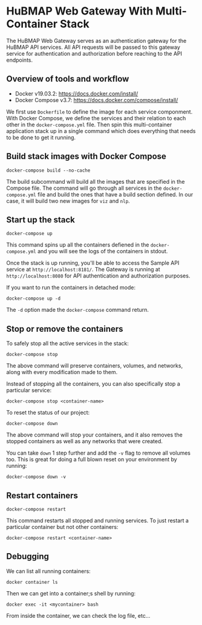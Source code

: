 # HuBMAP Web Gateway With Multi-Container Stack

The HuBMAP Web Gateway serves as an authentication gateway for the HuBMAP API services. All API requests will be passed to this gateway service for authentication and authorization before reaching to the API endpoints. 

## Overview of tools and workflow

- Docker v19.03.2: https://docs.docker.com/install/
- Docker Compose v3.7: https://docs.docker.com/compose/install/

We first use `Dockerfile` to define the image for each service componment. With Docker Compose, we define the services and their relation to each other in the `docker-compose.yml` file. Then spin this multi-container application stack up in a single command which does everything that needs to be done to get it running. 


## Build stack images with Docker Compose

````
docker-compose build --no-cache
````

The build subcommand will build all the images that are specified in the Compose file. The command will go through all services in the `docker-compose.yml` file and build the ones that have a build section defined. In our case, it will build two new images for `viz` and `nlp`.


## Start up the stack

````
docker-compose up
````

This command spins up all the containers defiened in the `docker-compose.yml` and you will see the logs of the containers in stdout.

Once the stack is up running, you'll be able to access the Sample API service at `http://localhost:8181/`. The Gateway is running at `http://localhost:8080` for API authentication and authorization purposes. 

If you want to run the containers in detached mode:

````
docker-compose up -d
````

The `-d` option made the `docker-compose` command return.

## Stop or remove the containers

To safely stop all the active services in the stack:

````
docker-compose stop
````
The above command will preserve containers, volumes, and networks, along with every modification made to them.

Instead of stopping all the containers, you can also specifically stop a particular service:

````
docker-compose stop <container-name>
````

To reset the status of our project:

````
docker-compose down
````

The above command will stop your containers, and it also removes the stopped containers as well as any networks that were created.

You can take `down` 1 step further and add the `-v` flag to remove all volumes too. This is great for doing a full blown reset on your environment by running:

````
docker-compose down -v
````

## Restart containers

````
docker-compose restart
````

This command restarts all stopped and running services. To just restart a particular container but not other containers:

````
docker-compose restart <container-name>
````

## Debugging

We can list all running containers:

````
docker container ls
````

Then we can get into a container;s shell by running:

````
docker exec -it <mycontainer> bash
````

From inside the container, we can check the log file, etc...
